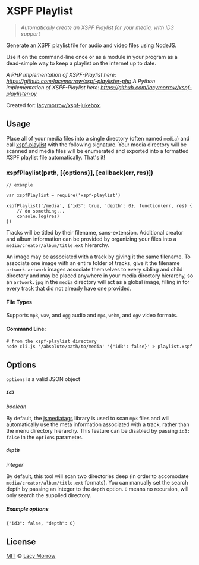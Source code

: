 XSPF Playlist
===============

> *Automatically create an XSPF Playlist for your media, with ID3 support*

Generate an XSPF playlist file for audio and video files using NodeJS.

Use it on the command-line once or as a module in your program as a dead-simple way to keep a playlist on the internet up to date. 

_A PHP implementation of XSPF-Playlist here: https://github.com/lacymorrow/xspf-playlister-php_
_A Python implementation of XSPF-Playlist here: https://github.com/lacymorrow/xspf-playlister-py_

Created for: [lacymorrow/xspf-jukebox](https://github.com/lacymorrow/xspf-jukebox).

## Usage
Place all of your media files into a single directory (often named `media`) and call [xspf-playlist](https://github.com/lacymorrow/xspf-playlist) with the following signature. Your media directory will be scanned and media files will be enumerated and exported into a formatted XSPF playlist file automatically. That's it!

### xspfPlaylist(path, [{options}], [callback(err, res)])

```
// example

var xspfPlaylist = require('xspf-playlist')

xspfPlaylist('/media', {'id3': true, 'depth': 0}, function(err, res) {
	// do something...
	console.log(res)
})
```

Tracks will be titled by their filename, sans-extension. Additional creator and album information can be provided by organizing your files into a `media/creator/album/title.ext` hierarchy. 

An image may be associated with a track by giving it the same filename. To associate one image with an entire folder of tracks, give it the filename `artwork`. `artwork` images associate themselves to every sibling and child directory and may be placed anywhere in your media directory hierarchy, so an `artwork.jpg` in the `media` directory will act as a global image, filling in for every track that did not already have one provided.

#### File Types

Supports `mp3`, `wav`, and `ogg` audio and `mp4`, `webm`, and `ogv` video formats. 

#### Command Line:

```
# from the xspf-playlist directory
node cli.js '/absolute/path/to/media' '{"id3": false}' > playlist.xspf
```

## Options

`options` is a valid JSON object

##### `id3`
_boolean_

By default, the [jsmediatags](https://github.com/aadsm/jsmediatags) library is used to scan `mp3` files and will automatically use the meta information associated with a track, rather than the menu directory hierarchy. This feature can be disabled by passing `id3: false` in the `options` parameter.

##### `depth`
_integer_

By default, this tool will scan two directories deep (in order to accomodate `media/creator/album/title.ext` formats). You can manually set the search depth by passing an integer to the `depth` option. `0` means no recursion, will only search the supplied directory.

##### Example options

`{"id3": false, "depth": 0}`



## License

[MIT](http://opensource.org/licenses/MIT) © [Lacy Morrow](http://lacymorrow.com)